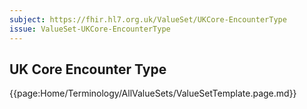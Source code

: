 ```yaml
---
subject: https://fhir.hl7.org.uk/ValueSet/UKCore-EncounterType
issue: ValueSet-UKCore-EncounterType
---
```

## UK Core Encounter Type

{{page:Home/Terminology/AllValueSets/ValueSetTemplate.page.md}}